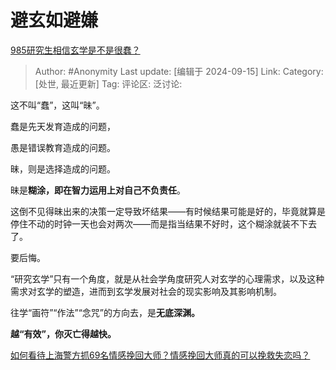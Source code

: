 # 避玄如避嫌
[985研究生相信玄学是不是很蠢？](https://www.zhihu.com/question/664779683/answer/3625864061)

> Author: #Anonymity
> Last update: [编辑于 2024-09-15]
> Link:
> Category: [处世, 最近更新]
> Tag: 
> 评论区:
> 泛讨论:

这不叫“蠢”，这叫“昧”。

蠢是先天发育造成的问题，

愚是错误教育造成的问题。

昧，则是选择造成的问题。

昧是**糊涂，**即**在智力运用上对自己不负责任**。

这倒不见得昧出来的决策一定导致坏结果——有时候结果可能是好的，毕竟就算是停住不动的时钟一天也会对两次——而是指当结果不好时，这个糊涂就装不下去了。

要后悔。

“研究玄学”只有一个角度，就是从社会学角度研究人对玄学的心理需求，以及这种需求对玄学的塑造，进而到玄学发展对社会的现实影响及其影响机制。

往学“画符”“作法”“念咒”的方向去，是**无底深渊。**

**越“有效”，你灭亡得越快。**

[如何看待上海警方抓69名情感挽回大师？情感挽回大师真的可以挽救失恋吗？](https://www.zhihu.com/question/470420822/answer/1983575141?utm_psn=1818551531148021763)